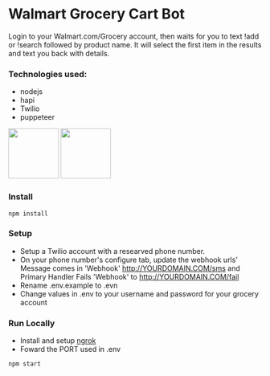 # Walmart Grocery Cart Bot

Login to your Walmart.com/Grocery account, then waits for you to text !add or !search followed by product name. It will select the first item in the results and text you back with details.

### Technologies used:

- nodejs
- hapi
- Twilio
- puppeteer

<p float="left">
  <img src="../blob/master/screenshots/app.jpg" width="100" />
  <img src="../blob/master/screenshots/text.jpg" width="100" />
</p>

### Install

```
npm install
```

### Setup

- Setup a Twilio account with a researved phone number.
- On your phone number's configure tab, update the webhook urls' Message comes in 'Webhook' http://YOURDOMAIN.COM/sms and Primary Handler Fails 'Webhook' to http://YOURDOMAIN.COM/fail
- Rename .env.example to .evn
- Change values in .env to your username and password for your grocery account

### Run Locally

- Install and setup [ngrok](https://ngrok.com/)
- Foward the PORT used in .env

```
npm start
```
